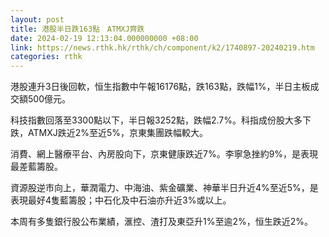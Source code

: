 ```yaml
---
layout: post
title: 港股半日跌163點　ATMXJ齊跌
date: 2024-02-19 12:13:04.000000000 +08:00
link: https://news.rthk.hk/rthk/ch/component/k2/1740897-20240219.htm
categories: rthk
---
```


港股連升3日後回軟，恒生指數中午報16176點，跌163點，跌幅1%，半日主板成交額500億元。

科技指數回落至3300點以下，半日報3252點，跌幅2.7%。科指成份股大多下跌，ATMXJ跌近2%至近5%，京東集團跌幅較大。

消費、網上醫療平台、內房股向下，京東健康跌近7%。李寧急挫約9%，是表現最差藍籌股。

資源股逆市向上，華潤電力、中海油、紫金礦業、神華半日升近4%至近5%，是表現最好4隻藍籌股；中石化及中石油亦升近3%或以上。

本周有多隻銀行股公布業績，滙控、渣打及東亞升1%至逾2%，恒生跌近2%。
